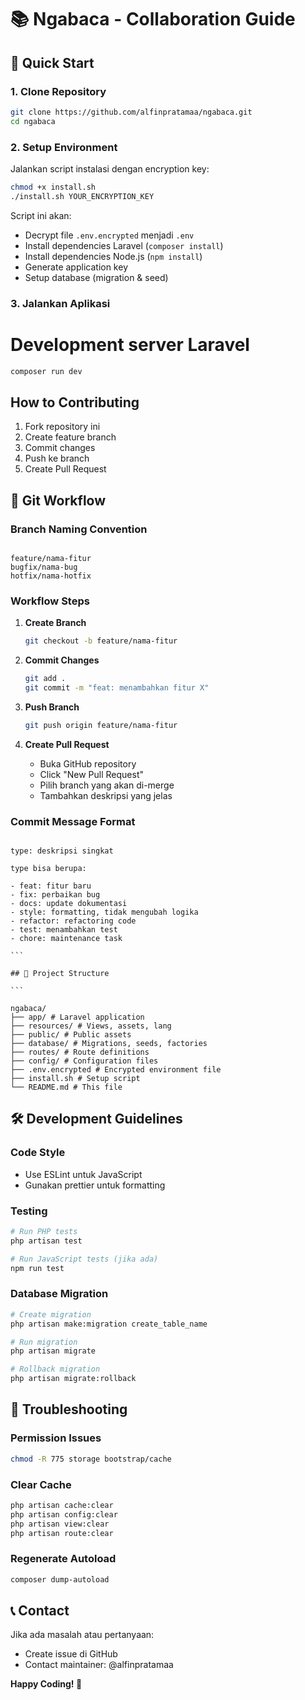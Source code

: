 # 📚 Ngabaca - Collaboration Guide

## 🚀 Quick Start

### 1. Clone Repository

```bash
git clone https://github.com/alfinpratamaa/ngabaca.git
cd ngabaca
```

### 2. Setup Environment

Jalankan script instalasi dengan encryption key:

```bash
chmod +x install.sh
./install.sh YOUR_ENCRYPTION_KEY
```

Script ini akan:

- Decrypt file `.env.encrypted` menjadi `.env`
- Install dependencies Laravel (`composer install`)
- Install dependencies Node.js (`npm install`)
- Generate application key
- Setup database (migration & seed)

### 3. Jalankan Aplikasi

# Development server Laravel

```bash
composer run dev
```

## How to Contributing

1. Fork repository ini
2. Create feature branch
3. Commit changes
4. Push ke branch
5. Create Pull Request

## 🌿 Git Workflow

### Branch Naming Convention

```

feature/nama-fitur
bugfix/nama-bug
hotfix/nama-hotfix

```

### Workflow Steps

1. **Create Branch**

    ```bash
    git checkout -b feature/nama-fitur
    ```

2. **Commit Changes**

    ```bash
    git add .
    git commit -m "feat: menambahkan fitur X"
    ```

3. **Push Branch**

    ```bash
    git push origin feature/nama-fitur
    ```

4. **Create Pull Request**
    - Buka GitHub repository
    - Click "New Pull Request"
    - Pilih branch yang akan di-merge
    - Tambahkan deskripsi yang jelas

### Commit Message Format

````

type: deskripsi singkat

type bisa berupa:

- feat: fitur baru
- fix: perbaikan bug
- docs: update dokumentasi
- style: formatting, tidak mengubah logika
- refactor: refactoring code
- test: menambahkan test
- chore: maintenance task

```

## 📁 Project Structure

```

ngabaca/
├── app/ # Laravel application
├── resources/ # Views, assets, lang
├── public/ # Public assets
├── database/ # Migrations, seeds, factories
├── routes/ # Route definitions
├── config/ # Configuration files
├── .env.encrypted # Encrypted environment file
├── install.sh # Setup script
└── README.md # This file

````

## 🛠️ Development Guidelines

### Code Style

- Use ESLint untuk JavaScript
- Gunakan prettier untuk formatting

### Testing

```bash
# Run PHP tests
php artisan test

# Run JavaScript tests (jika ada)
npm run test
```

### Database Migration

```bash
# Create migration
php artisan make:migration create_table_name

# Run migration
php artisan migrate

# Rollback migration
php artisan migrate:rollback
```

## 🔧 Troubleshooting

### Permission Issues

```bash
chmod -R 775 storage bootstrap/cache
```

### Clear Cache

```bash
php artisan cache:clear
php artisan config:clear
php artisan view:clear
php artisan route:clear
```

### Regenerate Autoload

```bash
composer dump-autoload
```

## 📞 Contact

Jika ada masalah atau pertanyaan:

- Create issue di GitHub
- Contact maintainer: @alfinpratamaa

**Happy Coding! 🎉**

